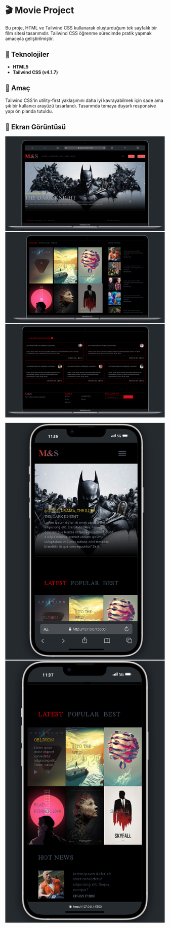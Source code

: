 ﻿# 🎬 Movie Project

Bu proje, HTML ve Tailwind CSS kullanarak oluşturduğum tek sayfalık bir film sitesi tasarımıdır. Tailwind CSS öğrenme sürecimde pratik yapmak amacıyla geliştirilmiştir.

## 🚀 Teknolojiler

- **HTML5**
- **Tailwind CSS (v4.1.7)**

## 🧠 Amaç

Tailwind CSS'in utility-first yaklaşımını daha iyi kavrayabilmek için sade ama şık bir kullanıcı arayüzü tasarlandı. Tasarımda temaya duyarlı responsive yapı ön planda tutuldu.

## 📸 Ekran Görüntüsü

![Film Sitesi Görüntüsü](/public/images/pc_1.png)
![Film Sitesi Görüntüsü](/public/images/pc_2.png)
![Film Sitesi Görüntüsü](/public/images/pc_3.png)

![Film Sitesi Görüntüsü](/public/images/responsive_phone_2.png)
![Film Sitesi Görüntüsü](/public/images/responsive_phone_1.png)
